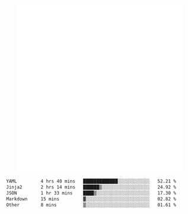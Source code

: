 <div align="center">
    <a href="https://konst.fish">
        <img src="https://raw.githubusercontent.com/konstfish/konstfish/master/fish.svg" alt="Logo" width="450"/>
    </a>
</div>

<!--START_SECTION:waka-->

```text
YAML         4 hrs 40 mins   █████████████░░░░░░░░░░░░   52.21 %
Jinja2       2 hrs 14 mins   ██████▒░░░░░░░░░░░░░░░░░░   24.92 %
JSON         1 hr 33 mins    ████▒░░░░░░░░░░░░░░░░░░░░   17.30 %
Markdown     15 mins         ▓░░░░░░░░░░░░░░░░░░░░░░░░   02.82 %
Other        8 mins          ▒░░░░░░░░░░░░░░░░░░░░░░░░   01.61 %
```

<!--END_SECTION:waka-->
